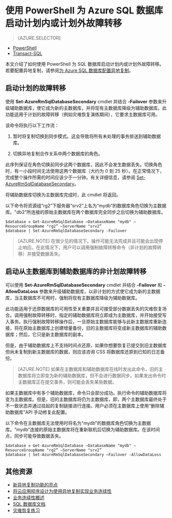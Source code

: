 <properties 
    pageTitle="使用 PowerShell 为 Azure SQL 数据库启动计划内或计划外故障转移 | Azure" 
    description="使用 PowerShell 为 Azure SQL 数据库启动计划内或计划外故障转移" 
    services="sql-database" 
    documentationCenter="" 
    authors="stevestein" 
    manager="jhubbard" 
    editor=""/>

<tags
    ms.service="sql-database"
    ms.date="04/27/2016"
    wacn.date="06/14/2016"/>

# 使用 PowerShell 为 Azure SQL 数据库启动计划内或计划外故障转移



> [AZURE.SELECTOR]
- [PowerShell](/documentation/articles/sql-database-geo-replication-failover-powershell)
- [Transact-SQL](/documentation/articles/sql-database-geo-replication-failover-transact-sql)


本文介绍了如何使用 PowerShell 为 SQL 数据库启动计划内或计划外故障转移。若要配置异地复制，请参阅[为 Azure SQL 数据库配置异地复制](/documentation/articles/sql-database-geo-replication-powershell)。



## 启动计划的故障转移

使用 **Set-AzureRmSqlDatabaseSecondary** cmdlet 并结合 **-Failover** 参数来升级辅助数据库，使它成为新的主数据库，并将现有主数据库降级为辅助数据库。此功能适用于计划的故障转移（例如灾难恢复演练期间），它要求主数据库可用。

该命令将执行以下工作流：

1. 暂时将复制切换到同步模式。这会导致将所有未处理的事务排送到辅助数据库。

2. 切换异地复制合作关系中两个数据库的角色。

此序列保证在角色切换前同步这两个数据库，因此不会发生数据丢失。切换角色时，有一小段时间无法使用这两个数据库（大约为 0 到 25 秒）。在正常情况下，完成整个操作所需的时间应该少于一分钟。有关详细信息，请参阅 [Set-AzureRmSqlDatabaseSecondary](https://msdn.microsoft.com/zh-cn/library/mt619393.aspx)。




将辅助数据库切换为主数据库完成时，此 cmdlet 将返回。

以下命令将资源组“rg2”下服务器“srv2”上名为“mydb”的数据库角色切换为主数据库。"db2”所连接的原始主数据库在两个数据库完全同步之后切换为辅助数据库。

    $database = Get-AzureRmSqlDatabase –DatabaseName "mydb" –ResourceGroupName "rg2” –ServerName "srv2”
    $database | Set-AzureRmSqlDatabaseSecondary -Failover


> [AZURE.NOTE] 在很少见的情况下，操作可能无法完成并且可能会出现停止响应。在此情况下，用户可以调用强制故障转移命令（非计划的故障转移）并接受数据丢失。


## 启动从主数据库到辅助数据库的非计划故障转移


可以使用 **Set-AzureRmSqlDatabaseSecondary** cmdlet 并结合 **-Failover** 和 **-AllowDataLoss** 参数来升级辅助数据库，以非计划的方式使它成为新的主数据库，当主数据库不可用时，强制将现有主数据库降级为辅助数据库。

此功能适用于还原数据库的可用性至关重要并且可接受部分数据丢失的灾难恢复场合。调用强制故障转移时，指定的辅助数据库将立即成为主数据库，并开始接受写入事务。执行强制故障转移操作后，一旦原始主数据库能够与此新主数据库重新连接，将在原始主数据库上创建增量备份，旧的主数据库将变成新主数据库的辅助数据库；然后，它只是新主数据库的副本。

但是，由于辅助数据库上不支持时间点还原，如果你想要恢复已提交到旧主数据库但尚未复制到新主数据库的数据，则应该咨询 CSS 将数据库还原到已知的日志备份。

> [AZURE.NOTE] 如果在主数据库和辅助数据库在线时发出此命令，旧的主数据库将立即变为新的辅助数据库，但不会进行数据同步。如果发出命令时主数据库正在提交事务，则可能会丢失某些数据。


如果主数据库中有多个辅助数据库，命令只会部分成功。执行命令的辅助数据库将变为主数据库。但是，旧的主数据库将仍为主数据库，即，两个主数据库最终处于不一致状态并通过挂起的复制链接进行连接。用户必须在主数据库上使用“删除辅助数据库”API 手动修复此配置。


以下命令在主数据库无法使用时将名为“mydb”的数据库角色切换为主数据库。“mydb”连接的原始主数据库将在重新联机后切换为辅助数据库。在该时间点，同步可能导致数据丢失。

    $database = Get-AzureRmSqlDatabase –DatabaseName "mydb" –ResourceGroupName "rg2” –ServerName "srv2”
    $database | Set-AzureRmSqlDatabaseSecondary –Failover -AllowDataLoss




## 其他资源

- [新异地复制功能的亮点](https://azure.microsoft.com/blog/spotlight-on-new-capabilities-of-azure-sql-database-geo-replication)
- [将云应用程序设计为使用异地复制实现业务连续性](/documentation/articles/sql-database-designing-cloud-solutions-for-disaster-recovery)
- [业务连续性概述](/documentation/articles/sql-database-business-continuity)
- [SQL 数据库文档](/documentation/services/sql-databases)
- [灾难恢复练习](/documentation/articles/sql-database-disaster-recovery-drills)

<!---HONumber=Mooncake_0530_2016-->

